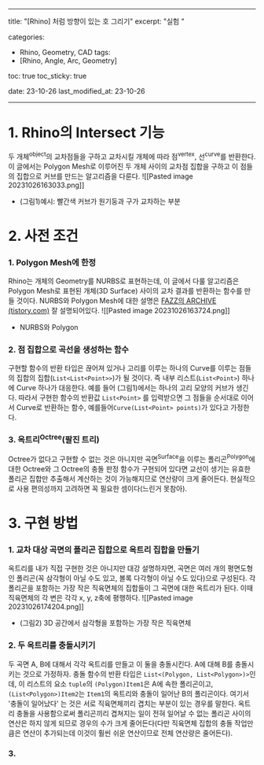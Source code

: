 
---
title:  "[Rhino] 처럼 방향이 있는 호 그리기"
excerpt: "실험 "

categories:
  - Rhino, Geometry, CAD
tags:
  - [Rhino, Angle, Arc, Geometry]

toc: true
toc_sticky: true
 
date: 23-10-26
last_modified_at: 23-10-26

---

# 1. Rhino의 Intersect 기능
두 개체<sup>object</sup>의 교차점들을 구하고 교차시킬 개체에 따라 점<sup>vertex</sup>, 선<sup>curve</sup>를 반환한다. 이 글에서는 Polygon Mesh로 이루어진 두 개체 사이의 교차점 집합을 구하고 이 점들의 집합으로 커브를 만드는 알고리즘을 다룬다.
![[Pasted image 20231026163033.png]]
- (그림1)예시: 빨간색 커브가 원기둥과 구가 교차하는 부분
# 2. 사전 조건
### 1. Polygon Mesh에 한정
Rhino는 개체의 Geometry를 NURBS로 표현하는데, 이 글에서 다룰 알고리즘은 Polygon Mesh로 표현된 개체(3D Surface) 사이의 교차 결과를 반환하는 함수를 만들 것이다. NURBS와 Polygon Mesh에 대한 설명은 [FAZZ의 ARCHIVE (tistory.com)](https://fazz.tistory.com/entry/s07) 잘 설명되어있다.
![[Pasted image 20231026163724.png]]
- NURBS와 Polygon
### 2. 점 집합으로 곡선을 생성하는 함수
구현할 함수의 반환 타입은 끊어져 있거나 고리를 이루는 하나의 Curve를 이루는 점들의 집합의 집합(`List<List<Point>>`)가 될 것이다. 즉 내부 리스트(`List<Point>`) 하나에 Curve 하나가 대응한다. 예를 들어 (그림1)에서는 하나의 고리 모양의 커브가 생긴다. 따라서 구현한 함수의 반환값 `List<Point>` 를 입력받으면 그 점들을 순서대로 이어서 Curve로 반환하는 함수, 예를들어`Curve(List<Point> points)`가 있다고 가정한다.
### 3. 옥트리<sup>Octree</sup>(팔진 트리)
Octree가 없다고 구현할 수 없는 것은 아니지만 곡면<sup>Surface</sup>을 이루는 폴리곤<sup>Polygon</sup>에 대한 Octree와 그 Octree의 충돌 판정 함수가 구현되어 있다면 교선이 생기는 유효한 폴리곤 집합만 추출해서 계산하는 것이 가능해지므로 연산량이 크게 줄어든다. 현실적으로 사용 편의성까지 고려하면 꼭 필요한 셈이다(느린거 못참아).

# 3. 구현 방법
### 1. 교차 대상 곡면의 폴리곤 집합으로 옥트리 집합을 만들기
옥트리를 내가 직접 구현한 것은 아니지만 대강 설명하자면, 곡면은 여러 개의 평면도형인 폴리곤(꼭 삼각형이 아닐 수도 있고, 볼록 다각형이 아닐 수도 있다)으로 구성된다. 각 폴리곤을 포함하는 가장 작은 직육면체의 집합들이 그 곡면에 대한 옥트리가 된다. 이때 직육면체의 각 변은 각각 x, y, z축에 평행하다.
![[Pasted image 20231026174204.png]]
- (그림2) 3D 공간에서 삼각형을 포함하는 가장 작은 직육면체
### 2. 두 옥트리를 충돌시키기
두 곡면 A, B에 대해서 각각 옥트리를 만들고 이 둘을 충돌시킨다. A에 대해 B를 충돌시키는 것으로 가정하자. 충돌 함수의 반환 타입은 `List<(Polygon, List<Polygon>)>`인데, 이 리스트의 요소 `tuple`의 `(Polygon)Item1`은 A에 속한 폴리곤이고, `(List<Polygon>)Item2`는 `Item1`의 옥트리와 충돌이 일어난 B의 폴리곤이다. 여기서 '충돌이 일어났다' 는 것은 서로 직육면체끼리 겹치는 부분이 있는 경우를 말한다. 옥트리 충돌을 사용함으로써 폴리곤끼리 겹쳐지는 일이 전혀 일어날 수 없는 폴리곤 사이의 연산은 하지 않게 되므로 경우의 수가 크게 줄어든다(다만 직육면체 집합의 충돌 작업만큼은 연산이 추가되는데 이것이 훨씬 쉬운 연산이므로 전체 연산량은 줄어든다).

### 3. 